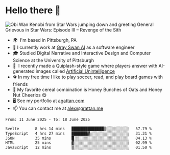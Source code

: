 <!--
**GameDog9988/GameDog9988** is a ✨ _special_ ✨ repository because its `README.md` (this file) appears on your GitHub profile.

Here are some ideas to get you started:

- 🔭 I’m currently working on ...
- 🌱 I’m currently learning ...
- 👯 I’m looking to collaborate on ...
- 🤔 I’m looking for help with ...
- 💬 Ask me about ...
- 📫 How to reach me: ...
- 😄 Pronouns: ...
- ⚡ Fun fact: ...
-->



Hello there 👋
==================================

![Obi Wan Kenobi from Star Wars jumping down and greeting General Grievous in Star Wars: Episode III – Revenge of the Sith](https://github.com/agrattan0820/agrattan0820/assets/51346343/689e56eb-29be-46a5-a079-28ea727b5f7e)


- 🌍  I'm based in Pittsburgh, PA
- 🦢  I currently work at [Gray Swan AI](https://www.grayswan.ai) as a software engineer
- 🎓  Studied Digital Narrative and Interactive Design and Computer Science at the University of Pittsburgh
- 👾  I recently made a Quiplash-style game where players answer with AI-generated images called [Artificial Unintelligence](https://github.com/agrattan0820/artificial-unintelligence)
- ⚽  In my free time I like to play soccer, read, and play board games with friends
- 🥣  My favorite cereal combination is Honey Bunches of Oats and Honey Nut Cheerios 😋
- 🖥️  See my portfolio at [agattan.com](http://agrattan.com/)
- 📫  You can contact me at [alex@grattan.me](mailto:alex@grattan.me)

<!--START_SECTION:waka-->

```txt
From: 11 June 2025 - To: 18 June 2025

Svelte       8 hrs 14 mins   ██████████████▒░░░░░░░░░░   57.79 %
TypeScript   4 hrs 27 mins   ███████▓░░░░░░░░░░░░░░░░░   31.31 %
JSON         35 mins         █░░░░░░░░░░░░░░░░░░░░░░░░   04.13 %
HTML         25 mins         ▓░░░░░░░░░░░░░░░░░░░░░░░░   02.99 %
JavaScript   12 mins         ▒░░░░░░░░░░░░░░░░░░░░░░░░   01.50 %
```

<!--END_SECTION:waka-->
